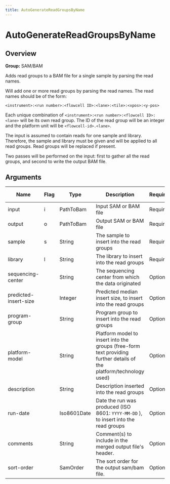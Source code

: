 ```yaml
---
title: AutoGenerateReadGroupsByName
---
```


# AutoGenerateReadGroupsByName

## Overview
**Group:** SAM/BAM

Adds read groups to a BAM file for a single sample by parsing the read names.

Will add one or more read groups by parsing the read names.  The read names should be of the form:

```
<instrument>:<run number>:<flowcell ID>:<lane>:<tile>:<xpos>:<y-pos>
```

Each unique combination of `<instrument>:<run number>:<flowcell ID>:<lane>` will be its own read group. The ID of the
read group will be an integer and the platform unit will be `<flowcell-id>.<lane>`.

The input is assumed to contain reads for one sample and library.  Therefore, the sample and library must be given
and will be applied to all read groups.  Read groups will be replaced if present.

Two passes will be performed on the input: first to gather all the read groups, and second to write the output BAM
file.

## Arguments

|Name|Flag|Type|Description|Required?|Max Values|Default Value(s)|
|----|----|----|-----------|---------|----------|----------------|
|input|i|PathToBam|Input SAM or BAM file|Required|1||
|output|o|PathToBam|Output SAM or BAM file|Required|1||
|sample|s|String|The sample to insert into the read groups|Required|1||
|library|l|String|The library to insert into the read groups|Required|1||
|sequencing-center||String|The sequencing center from which the data originated|Optional|1||
|predicted-insert-size||Integer|Predicted median insert size, to insert into the read groups|Optional|1||
|program-group||String|Program group to insert into the read groups|Optional|1||
|platform-model||String|Platform model to insert into the groups (free-form text providing further details of the platform/technology used)|Optional|1||
|description||String|Description inserted into the read groups|Optional|1||
|run-date||Iso8601Date|Date the run was produced (ISO 8601: `YYYY-MM-DD` ), to insert into the read groups|Optional|1||
|comments||String|Comment(s) to include in the merged output file's header.|Optional|Unlimited||
|sort-order||SamOrder|The sort order for the output sam/bam file.|Optional|1||

